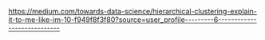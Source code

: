 https://medium.com/towards-data-science/hierarchical-clustering-explain-it-to-me-like-im-10-f949f8f3f80?source=user_profile---------6----------------------------
